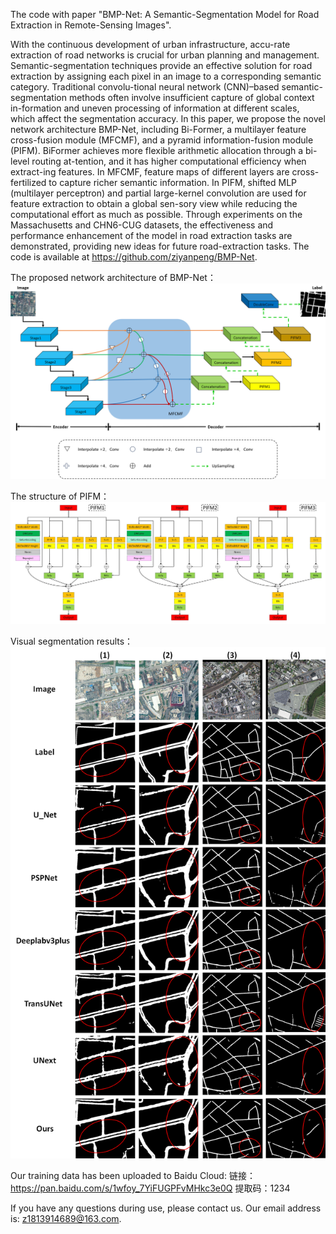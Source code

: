The code with paper "BMP-Net: A Semantic-Segmentation Model for Road Extraction in Remote-Sensing Images".

With the continuous development of urban infrastructure, accu-rate extraction of road networks is crucial for urban planning and management. Semantic-segmentation techniques provide an effective solution for road extraction by assigning each pixel in an image to a corresponding semantic category. Traditional convolu-tional neural network (CNN)–based semantic-segmentation methods often involve insufficient capture of global context in-formation and uneven processing of information at different scales, which affect the segmentation accuracy. In this paper, we propose the novel network architecture BMP-Net, including Bi-Former, a multilayer feature cross-fusion module (MFCMF), and a pyramid information-fusion module (PIFM). BiFormer achieves more flexible arithmetic allocation through a bi-level routing at-tention, and it has higher computational efficiency when extract-ing features. In MFCMF, feature maps of different layers are cross-fertilized to capture richer semantic information. In PIFM, shifted MLP (multilayer perceptron) and partial large-kernel convolution are used for feature extraction to obtain a global sen-sory view while reducing the computational effort as much as possible. Through experiments on the Massachusetts and CHN6-CUG datasets, the effectiveness and performance enhancement of the model in road extraction tasks are demonstrated, providing new ideas for future road-extraction tasks. The code is available at https://github.com/ziyanpeng/BMP-Net.

The proposed network architecture of BMP-Net：
![image](https://github.com/FDZ-XL/BMP_Net/blob/BMP_Net/network.png)

The structure of PIFM：
![image](https://github.com/FDZ-XL/BMP_Net/blob/BMP_Net/PIFM.JPG)

Visual segmentation results：
![image](https://github.com/FDZ-XL/BMP_Net/blob/BMP_Net/predictplot.png)

Our training data has been uploaded to Baidu Cloud: 链接：https://pan.baidu.com/s/1wfoy_7YiFUGPFvMHkc3e0Q 
提取码：1234 

If you have any questions during use, please contact us. Our email address is: z1813914689@163.com.
